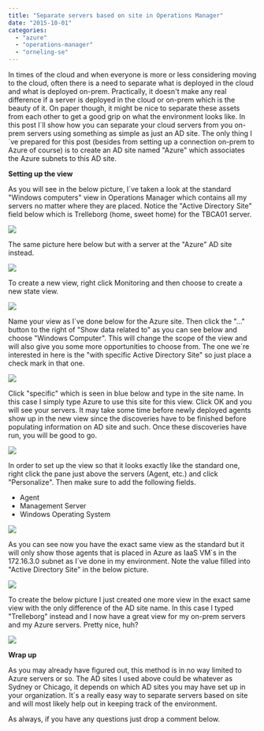 ```yaml
---
title: "Separate servers based on site in Operations Manager"
date: "2015-10-01"
categories: 
  - "azure"
  - "operations-manager"
  - "orneling-se"
---
```


In times of the cloud and when everyone is more or less considering moving to the cloud, often there is a need to separate what is deployed in the cloud and what is deployed on-prem. Practically, it doesn't make any real difference if a server is deployed in the cloud or on-prem which is the beauty of it. On paper though, it might be nice to separate these assets from each other to get a good grip on what the environment looks like. In this post I´ll show how you can separate your cloud servers from you on-prem servers using something as simple as just an AD site. The only thing I´ve prepared for this post (besides from setting up a connection on-prem to Azure of course) is to create an AD site named "Azure" which associates the Azure subnets to this AD site.

**Setting up the view**

As you will see in the below picture, I´ve taken a look at the standard "Windows computers" view in Operations Manager which contains all my servers no matter where they are placed. Notice the "Active Directory Site" field below which is Trelleborg (home, sweet home) for the TBCA01 server.

![](images/093015_1143_Separatings1.png)

The same picture here below but with a server at the "Azure" AD site instead.

![](images/093015_1143_Separatings2.png)

To create a new view, right click Monitoring and then choose to create a new state view.

![](images/093015_1143_Separatings3.png)

Name your view as I´ve done below for the Azure site. Then click the "…" button to the right of "Show data related to" as you can see below and choose "Windows Computer". This will change the scope of the view and will also give you some more opportunities to choose from. The one we´re interested in here is the "with specific Active Directory Site" so just place a check mark in that one.

![](images/093015_1143_Separatings4.png)

Click "specific" which is seen in blue below and type in the site name. In this case I simply type Azure to use this site for this view. Click OK and you will see your servers. It may take some time before newly deployed agents show up in the new view since the discoveries have to be finished before populating information on AD site and such. Once these discoveries have run, you will be good to go.

![](images/093015_1143_Separatings5.png)

In order to set up the view so that it looks exactly like the standard one, right click the pane just above the servers (Agent, etc.) and click "Personalize". Then make sure to add the following fields.

- Agent
- Management Server
- Windows Operating System

![](images/093015_1143_Separatings6.png)

As you can see now you have the exact same view as the standard but it will only show those agents that is placed in Azure as IaaS VM´s in the 172.16.3.0 subnet as I´ve done in my environment. Note the value filled into "Active Directory Site" in the below picture.

![](images/093015_1143_Separatings7.png)

To create the below picture I just created one more view in the exact same view with the only difference of the AD site name. In this case I typed "Trelleborg" instead and I now have a great view for my on-prem servers and my Azure servers. Pretty nice, huh?

![](images/093015_1143_Separatings8.png)

**Wrap up**

As you may already have figured out, this method is in no way limited to Azure servers or so. The AD sites I used above could be whatever as Sydney or Chicago, it depends on which AD sites you may have set up in your organization. It´s a really easy way to separate servers based on site and will most likely help out in keeping track of the environment.

As always, if you have any questions just drop a comment below.

